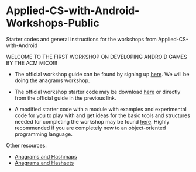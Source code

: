 # Applied-CS-with-Android-Workshops-Public
Starter codes and general instructions for the workshops from Applied-CS-with-Android

WELCOME TO THE FIRST WORKSHOP ON DEVELOPING ANDROID GAMES BY THE ACM MICO!!!



- The official workshop guide can be found by signing up [here](https://cswithandroid.withgoogle.com/ "Applied CS with Android"). We will be doing the anagrams workshop.

- The official workshop starter code may be download [here](Applied-CS-with-Android-Workshops-Public/anagrams_starter.zip) or directly from the official guide in the previous link.

- A modified starter code with a module with examples and experimental code for you to play with and get ideas for the basic tools and structures needed for completing the workshop may be found [here](Applied-CS-with-Android-Workshops-Public/anagrams_starter_modified.zip). Highly recommended if you are completely new to an object-oriented programming language.


Other resources:

- [Anagrams and Hashmaps](https://youtu.be/eMymKAFYaCs)
- [Anagrams and Hashsets](https://youtu.be/O-zTuD8JRbE)

[logo]: https://josealvarez97.github.io/Applied-CS-with-Android/images/AndroidWorkshop-ASCENT.jpg "Logo"

